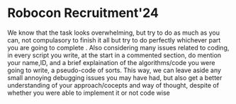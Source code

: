# Robocon Recruitment'24



We know that the task looks overwhelming, but try to do as much as you can, not compulasory to finish it all but try to do perfectly whichever part you are going to complete . Also considering many issues related to coding, in every script you write, at the start in a commented section, do mention your name,ID, and a brief explaination of the algorithms/code you were going to write, a pseudo-code of sorts. This way, we can leave aside any small annoying debugging issues you may have had, but also get a better understanding of your approach/cocepts and way of thought, despite of whether you were able to implement it or not code wise


